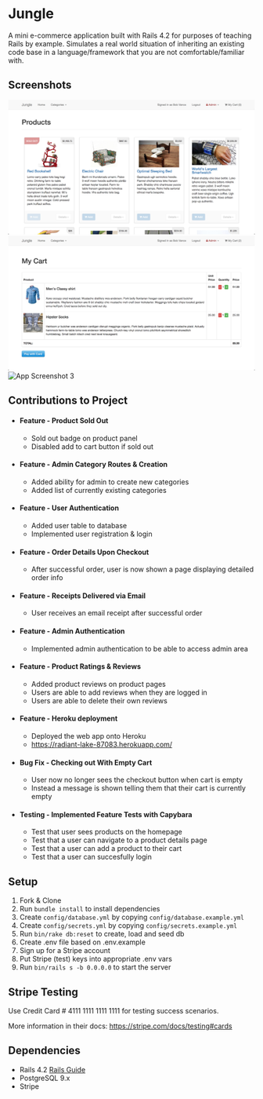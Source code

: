 # Jungle

A mini e-commerce application built with Rails 4.2 for purposes of teaching Rails by example. Simulates a real world situation of inheriting an existing code base in a language/framework that you are not comfortable/familiar with.

## Screenshots
![App Screenshot 1](https://github.com/aaronjparsons/jungle-rails/blob/master/docs/ss1.png)
![App Screenshot 2](https://github.com/aaronjparsons/jungle-rails/blob/master/docs/ss2.png)
![App Screenshot 3](https://github.com/aaronjparsons/jungle-rails/blob/master/docs/gif1.gif)

## Contributions to Project
* #### Feature - Product Sold Out
  * Sold out badge on product panel
  * Disabled add to cart button if sold out
* #### Feature - Admin Category Routes & Creation
  * Added ability for admin to create new categories
  * Added list of currently existing categories
* #### Feature - User Authentication
  * Added user table to database
  * Implemented user registration & login 
* #### Feature - Order Details Upon Checkout
  * After successful order, user is now shown a page displaying detailed order info
* #### Feature - Receipts Delivered via Email
  * User receives an email receipt after successful order
* #### Feature - Admin Authentication
  * Implemented admin authentication to be able to access admin area
* #### Feature - Product Ratings & Reviews
  * Added product reviews on product pages
  * Users are able to add reviews when they are logged in
  * Users are able to delete their own reviews
* #### Feature - Heroku deployment
  * Deployed the web app onto Heroku
  * https://radiant-lake-87083.herokuapp.com/
* #### Bug Fix - Checking out With Empty Cart
  * User now no longer sees the checkout button when cart is empty
  * Instead a message is shown telling them that their cart is currently empty
* #### Testing - Implemented Feature Tests with Capybara
  * Test that user sees products on the homepage
  * Test that a user can navigate to a product details page
  * Test that a user can add a product to their cart
  * Test that a user can succesfully login


## Setup

1. Fork & Clone
2. Run `bundle install` to install dependencies
3. Create `config/database.yml` by copying `config/database.example.yml`
4. Create `config/secrets.yml` by copying `config/secrets.example.yml`
5. Run `bin/rake db:reset` to create, load and seed db
6. Create .env file based on .env.example
7. Sign up for a Stripe account
8. Put Stripe (test) keys into appropriate .env vars
9. Run `bin/rails s -b 0.0.0.0` to start the server

## Stripe Testing

Use Credit Card # 4111 1111 1111 1111 for testing success scenarios.

More information in their docs: <https://stripe.com/docs/testing#cards>

## Dependencies

* Rails 4.2 [Rails Guide](http://guides.rubyonrails.org/v4.2/)
* PostgreSQL 9.x
* Stripe
